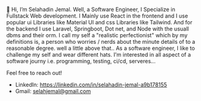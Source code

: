 👋 Hi, I’m Selahadin Jemal.
Well, a Software Engineer, I Specialize in Fullstack Web development. I Mainly use React in the frontend and I use popular ui Libraries like Material UI and css Libraries like Tailwind. And for the backend I use Laravel, Springboot, Dot net, and Node with the usuall dbms and their orm. 
I call my self a "realistic perfectionist" which by my definitions is, a person who worries / nerds about the minute details of to a reasonable degree. well a little above that.. As a software engineer, I like to challenge my self and wear different hats. I'm interested in all aspect of a software journy i.e. programming, testing, ci/cd, serveres...

Feel free to reach out!
- LinkedIn: https://linkedin.com/in/selahadin-jemal-a9b178155
- Gmail: selahjemal@gmail.com

<!---
selahjs/selahjs is a ✨ special ✨ repository because its `README.md` (this file) appears on your GitHub profile.
You can click the Preview link to take a look at your changes.
--->

